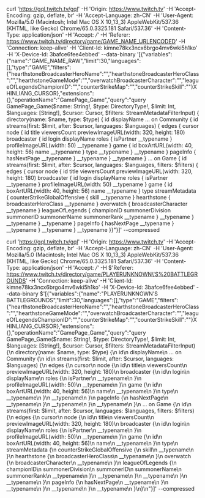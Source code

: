 curl 'https://gql.twitch.tv/gql' -H 'Origin: https://www.twitch.tv' -H 'Accept-Encoding: gzip, deflate, br' -H 'Accept-Language: zh-CN' -H 'User-Agent: Mozilla/5.0 (Macintosh; Intel Mac OS X 10_13_3) AppleWebKit/537.36 (KHTML, like Gecko) Chrome/65.0.3325.181 Safari/537.36' -H 'Content-Type: application/json' -H 'Accept: */*' -H 'Referer: https://www.twitch.tv/directory/game/GAME_NAME_URLENCODED' -H 'Connection: keep-alive' -H 'Client-Id: kimne78kx3ncx6brgo4mv6wki5h1ko' -H 'X-Device-Id: 3bafce6fee4ebbed' --data-binary '[{"variables":{"name":"GAME_NAME_RAW","limit":30,"languages":[],"type":"GAME","filters":{"hearthstoneBroadcasterHeroName":"","hearthstoneBroadcasterHeroClass":"","hearthstoneGameMode":"","overwatchBroadcasterCharacter":"","leagueOfLegendsChampionID":"","counterStrikeMap":"","counterStrikeSkill":""}XHINLIANG_CURSOR},"extensions":{},"operationName":"GamePage_Game","query":"query GamePage_Game($name: String!, $type: DirectoryType!, $limit: Int, $languages: [String!], $cursor: Cursor, $filters: StreamMetadataFilterInput) {  directory(name: $name, type: $type) {    id    displayName    ... on Community {      id      streams(first: $limit, after: $cursor, languages: $languages) {        edges {          cursor          node {            id            title            viewersCount            previewImageURL(width: 320, height: 180)            broadcaster {              id              login              displayName              roles {                isPartner                __typename              }              profileImageURL(width: 50)              __typename            }            game {              id              boxArtURL(width: 40, height: 56)              name              __typename            }            type            __typename          }          __typename        }        pageInfo {          hasNextPage          __typename        }        __typename      }      __typename    }    ... on Game {      id      streams(first: $limit, after: $cursor, languages: $languages, filters: $filters) {        edges {          cursor          node {            id            title            viewersCount            previewImageURL(width: 320, height: 180)            broadcaster {              id              login              displayName              roles {                isPartner                __typename              }              profileImageURL(width: 50)              __typename            }            game {              id              boxArtURL(width: 40, height: 56)              name              __typename            }            type            streamMetadata {              counterStrikeGlobalOffensive {                skill                __typename              }              hearthstone {                broadcasterHeroClass                __typename              }              overwatch {                broadcasterCharacter                __typename              }              leagueOfLegends {                championID                summonerDivision                summonerID                summonerName                summonerRank                __typename              }              __typename            }            __typename          }          __typename        }        pageInfo {          hasNextPage          __typename        }        __typename      }      __typename    }    __typename  }}"}]' --compressed


curl 'https://gql.twitch.tv/gql' -H 'Origin: https://www.twitch.tv' -H 'Accept-Encoding: gzip, deflate, br' -H 'Accept-Language: zh-CN' -H 'User-Agent: Mozilla/5.0 (Macintosh; Intel Mac OS X 10_13_3) AppleWebKit/537.36 (KHTML, like Gecko) Chrome/65.0.3325.181 Safari/537.36' -H 'Content-Type: application/json' -H 'Accept: */*' -H $'Referer: https://www.twitch.tv/directory/game/PLAYERUNKNOWN\'S%20BATTLEGROUNDS' -H 'Connection: keep-alive' -H 'Client-Id: kimne78kx3ncx6brgo4mv6wki5h1ko' -H 'X-Device-Id: 3bafce6fee4ebbed' --data-binary $'[{"variables":{"name":"PLAYERUNKNOWN\'S BATTLEGROUNDS","limit":30,"languages":[],"type":"GAME","filters":{"hearthstoneBroadcasterHeroName":"","hearthstoneBroadcasterHeroClass":"","hearthstoneGameMode":"","overwatchBroadcasterCharacter":"","leagueOfLegendsChampionID":"","counterStrikeMap":"","counterStrikeSkill":""}XHINLIANG_CURSOR},"extensions":{},"operationName":"GamePage_Game","query":"query GamePage_Game($name: String!, $type: DirectoryType!, $limit: Int, $languages: [String!], $cursor: Cursor, $filters: StreamMetadataFilterInput) {\\n  directory(name: $name, type: $type) {\\n    id\\n    displayName\\n    ... on Community {\\n      id\\n      streams(first: $limit, after: $cursor, languages: $languages) {\\n        edges {\\n          cursor\\n          node {\\n            id\\n            title\\n            viewersCount\\n            previewImageURL(width: 320, height: 180)\\n            broadcaster {\\n              id\\n              login\\n              displayName\\n              roles {\\n                isPartner\\n                __typename\\n              }\\n              profileImageURL(width: 50)\\n              __typename\\n            }\\n            game {\\n              id\\n              boxArtURL(width: 40, height: 56)\\n              name\\n              __typename\\n            }\\n            type\\n            __typename\\n          }\\n          __typename\\n        }\\n        pageInfo {\\n          hasNextPage\\n          __typename\\n        }\\n        __typename\\n      }\\n      __typename\\n    }\\n    ... on Game {\\n      id\\n      streams(first: $limit, after: $cursor, languages: $languages, filters: $filters) {\\n        edges {\\n          cursor\\n          node {\\n            id\\n            title\\n            viewersCount\\n            previewImageURL(width: 320, height: 180)\\n            broadcaster {\\n              id\\n              login\\n              displayName\\n              roles {\\n                isPartner\\n                __typename\\n              }\\n              profileImageURL(width: 50)\\n              __typename\\n            }\\n            game {\\n              id\\n              boxArtURL(width: 40, height: 56)\\n              name\\n              __typename\\n            }\\n            type\\n            streamMetadata {\\n              counterStrikeGlobalOffensive {\\n                skill\\n                __typename\\n              }\\n              hearthstone {\\n                broadcasterHeroClass\\n                __typename\\n              }\\n              overwatch {\\n                broadcasterCharacter\\n                __typename\\n              }\\n              leagueOfLegends {\\n                championID\\n                summonerDivision\\n                summonerID\\n                summonerName\\n                summonerRank\\n                __typename\\n              }\\n              __typename\\n            }\\n            __typename\\n          }\\n          __typename\\n        }\\n        pageInfo {\\n          hasNextPage\\n          __typename\\n        }\\n        __typename\\n      }\\n      __typename\\n    }\\n    __typename\\n  }\\n}\\n"}]' --compressed